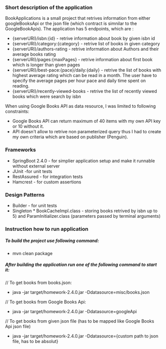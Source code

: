 ### Short description of the application

BookApplications is a small project that retrives information from either googleBooksApi or the json file (which contract is simnilar to the GoogleBookApis). The application has 5 endpoints, which are :

* {serverURI}/isbn:{id} - retrive information about book by given isbn id
* {serverURI}/category:{category} - retrive list of books in given category
* {serverURI}/authors-rating - retrive information about Authors and their average books rating 
* {serverURI}/pages:{maxPages} - retrive information about first book which is longer than given pages
* {serverURI}/best-pace:{pace}/daily:{daily} - retrive the list of books with highest average rating which can be read in a month. The user have to specify the average pages per hour pace and daily time spent on reading.
* {serverURI}/recently-viewed-books - retrive the list of recently viewed books which were search by isbn

When using Google Books API as data resource, I was limited to following constraints:
* Google Books API can return maximum of 40 items with my own API key or 10 without it.
* API doesn't allow to retrive non parameterized query thus I had to create my own criteria which are based on publisher (Penguin).

### Frameworks

* SpringBoot 2.4.0 - for simplier application setup and make it runnable without external server
* JUnit -for unit tests
* RestAssured - for integration tests
* Hamcrest - for custom assertions

### Design Patterns

* Builder - for unit tests
* Singleton * BookCacheImpl.class - storing books retrived by isbn up to 5) and ParamInitializer.class (parameters passed by terminal arguments)

### Instruction how to run application

##### To build the project use following command:
* mvn clean package

##### After building the application run one of the following command to start it:

// To get books from books.json:  
* java -jar target/homework-2.4.0.jar -Ddatasource=misc/books.json

// To get books from Google Books Api:  
* java -jar target/homework-2.4.0.jar -Ddatasource=googleApi

// To get books from given json file (has to be mapped like Google Books Api json file)
* java -jar target/homework-2.4.0.jar -Ddatasource={custom path to json file, has to be absolut}
